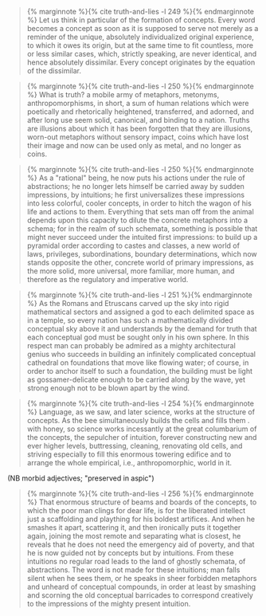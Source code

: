 ---
---

> {% marginnote %}{% cite truth-and-lies -l 249 %}{% endmarginnote %}
> Let us think in particular of the formation of concepts. Every word becomes a
> concept as soon as it is supposed to serve not merely as a reminder of the
> unique, absolutely individualized original experience, to which it owes
> its origin, but at the same time to fit countless, more or less similar
> cases, which, strictly speaking, are never identical, and hence absolutely
> dissimilar. Every concept originates by the equation of the dissimilar.

> {% marginnote %}{% cite truth-and-lies -l 250 %}{% endmarginnote %}
> What is truth? a mobile army of metaphors, metonyms, anthropomorphisms, in
> short, a sum of human relations which were poetically and rhetorically
> heightened, transferred, and adorned, and after long use seem solid,
> canonical, and binding to a nation. Truths are illusions about which it has
> been forgotten that they are illusions, worn-out metaphors without sensory
> impact, coins which have lost their image and now can be used only as metal,
> and no longer as coins.

> {% marginnote %}{% cite truth-and-lies -l 250 %}{% endmarginnote %}
> As a "rational" being, he now puts his actions under the rule of
> abstractions; he no longer lets himself be carried away by sudden
> impressions, by intuitions; he first universalizes these impressions into
> less colorful, cooler concepts, in order to hitch the wagon of his life and
> actions to them. Everything that sets man off from the animal depends upon
> this capacity to dilute the concrete metaphors into a schema; for in the
> realm of such schemata, something is possible that might never succeed under
> the intuited first impressions: to build up a pyramidal order according to
> castes and classes, a new world of laws, privileges, subordinations,
> boundary determinations, which now stands opposite the other, concrete world
> of primary impressions, as the more solid, more universal, more familiar,
> more human, and therefore as the regulatory and imperative world.

> {% marginnote %}{% cite truth-and-lies -l 251 %}{% endmarginnote %}
> As the Romans and Etruscans carved up the sky into rigid mathematical
> sectors and assigned a god to each delimited space as in a temple, so every
> nation has such a mathematically divided conceptual sky above it and
> understands by the demand for truth that each conceptual god must be sought
> only in his own sphere. In this respect man can probably be admired as a
> mighty architectural genius who succeeds in building an infinitely
> complicated conceptual cathedral on foundations that move like flowing
> water; of course, in order to anchor itself to such a foundation, the
> building must be light as gossamer-delicate enough to be carried along by
> the wave, yet strong enough not to be blown apart by the wind.

> {% marginnote %}{% cite truth-and-lies -l 254 %}{% endmarginnote %}
> Language, as we saw, and later science, works at the structure of concepts.
> As the bee simultaneously builds the cells and fills them . with honey, so
> science works incessantly at the great columbarium of the concepts, the
> sepulcher of intuition, forever constructing new and ever higher levels,
> buttressing, cleaning, renovating old cells, and striving especially to
> fill this enormous towering edifice and to arrange the whole empirical,
> i.e., anthropomorphic, world in it.
 
(<span class='small-caps'>NB</span> morbid adjectives; "preserved in aspic")

> {% marginnote %}{% cite truth-and-lies -l 256 %}{% endmarginnote %}
> That enormous structure of beams and boards of the concepts, to which the
> poor man clings for dear life, is for the liberated intellect just a
> scaffolding and plaything for his boldest artifices. And when he smashes it
> apart, scattering it, and then ironically puts it together again, joining
> the most remote and separating what is closest, he reveals that he does not
> need the emergency aid of poverty, and that he is now guided not by concepts
> but by intuitions. From these intuitions no regular road leads to the land
> of ghostly schemata, of abstractions. The word is not made for these
> intuitions; man falls silent when he sees them, or he speaks in sheer
> forbidden metaphors and unheard of conceptual compounds, in order at least
> by smashing and scorning the old conceptual barricades to correspond
> creatively to the impressions of the mighty present intuition.
